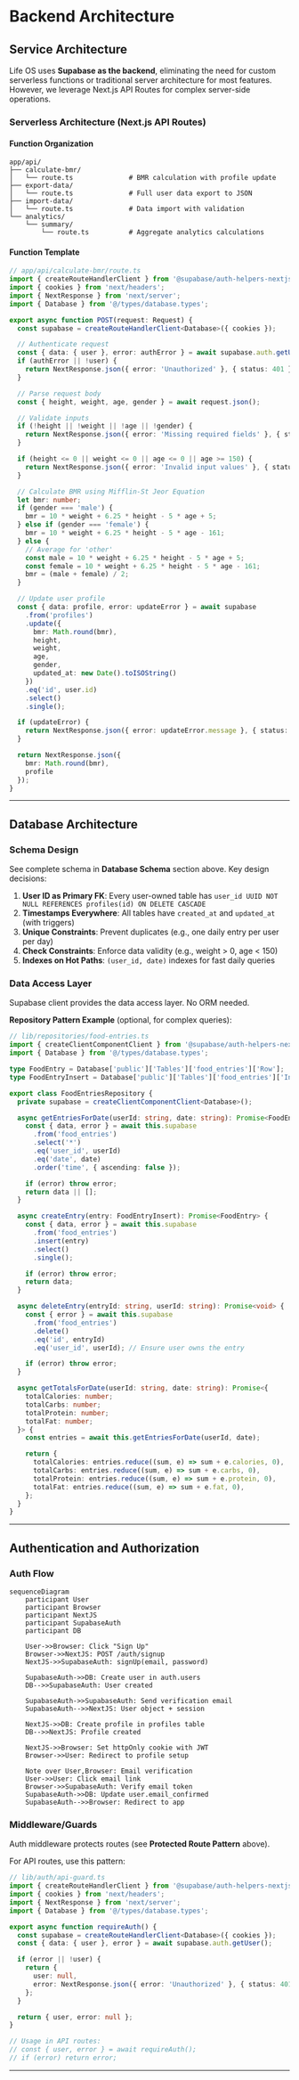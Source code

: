 # Backend Architecture

## Service Architecture

Life OS uses **Supabase as the backend**, eliminating the need for custom serverless functions or traditional server architecture for most features. However, we leverage Next.js API Routes for complex server-side operations.

### Serverless Architecture (Next.js API Routes)

#### Function Organization

```
app/api/
├── calculate-bmr/
│   └── route.ts              # BMR calculation with profile update
├── export-data/
│   └── route.ts              # Full user data export to JSON
├── import-data/
│   └── route.ts              # Data import with validation
└── analytics/
    └── summary/
        └── route.ts          # Aggregate analytics calculations
```

#### Function Template

```typescript
// app/api/calculate-bmr/route.ts
import { createRouteHandlerClient } from '@supabase/auth-helpers-nextjs';
import { cookies } from 'next/headers';
import { NextResponse } from 'next/server';
import { Database } from '@/types/database.types';

export async function POST(request: Request) {
  const supabase = createRouteHandlerClient<Database>({ cookies });

  // Authenticate request
  const { data: { user }, error: authError } = await supabase.auth.getUser();
  if (authError || !user) {
    return NextResponse.json({ error: 'Unauthorized' }, { status: 401 });
  }

  // Parse request body
  const { height, weight, age, gender } = await request.json();

  // Validate inputs
  if (!height || !weight || !age || !gender) {
    return NextResponse.json({ error: 'Missing required fields' }, { status: 400 });
  }

  if (height <= 0 || weight <= 0 || age <= 0 || age >= 150) {
    return NextResponse.json({ error: 'Invalid input values' }, { status: 400 });
  }

  // Calculate BMR using Mifflin-St Jeor Equation
  let bmr: number;
  if (gender === 'male') {
    bmr = 10 * weight + 6.25 * height - 5 * age + 5;
  } else if (gender === 'female') {
    bmr = 10 * weight + 6.25 * height - 5 * age - 161;
  } else {
    // Average for 'other'
    const male = 10 * weight + 6.25 * height - 5 * age + 5;
    const female = 10 * weight + 6.25 * height - 5 * age - 161;
    bmr = (male + female) / 2;
  }

  // Update user profile
  const { data: profile, error: updateError } = await supabase
    .from('profiles')
    .update({
      bmr: Math.round(bmr),
      height,
      weight,
      age,
      gender,
      updated_at: new Date().toISOString()
    })
    .eq('id', user.id)
    .select()
    .single();

  if (updateError) {
    return NextResponse.json({ error: updateError.message }, { status: 500 });
  }

  return NextResponse.json({
    bmr: Math.round(bmr),
    profile
  });
}
```

---

## Database Architecture

### Schema Design

See complete schema in **Database Schema** section above. Key design decisions:

1. **User ID as Primary FK**: Every user-owned table has `user_id UUID NOT NULL REFERENCES profiles(id) ON DELETE CASCADE`
2. **Timestamps Everywhere**: All tables have `created_at` and `updated_at` (with triggers)
3. **Unique Constraints**: Prevent duplicates (e.g., one daily entry per user per day)
4. **Check Constraints**: Enforce data validity (e.g., weight > 0, age < 150)
5. **Indexes on Hot Paths**: `(user_id, date)` indexes for fast daily queries

### Data Access Layer

Supabase client provides the data access layer. No ORM needed.

**Repository Pattern Example** (optional, for complex queries):

```typescript
// lib/repositories/food-entries.ts
import { createClientComponentClient } from '@supabase/auth-helpers-nextjs';
import { Database } from '@/types/database.types';

type FoodEntry = Database['public']['Tables']['food_entries']['Row'];
type FoodEntryInsert = Database['public']['Tables']['food_entries']['Insert'];

export class FoodEntriesRepository {
  private supabase = createClientComponentClient<Database>();

  async getEntriesForDate(userId: string, date: string): Promise<FoodEntry[]> {
    const { data, error } = await this.supabase
      .from('food_entries')
      .select('*')
      .eq('user_id', userId)
      .eq('date', date)
      .order('time', { ascending: false });

    if (error) throw error;
    return data || [];
  }

  async createEntry(entry: FoodEntryInsert): Promise<FoodEntry> {
    const { data, error } = await this.supabase
      .from('food_entries')
      .insert(entry)
      .select()
      .single();

    if (error) throw error;
    return data;
  }

  async deleteEntry(entryId: string, userId: string): Promise<void> {
    const { error } = await this.supabase
      .from('food_entries')
      .delete()
      .eq('id', entryId)
      .eq('user_id', userId); // Ensure user owns the entry

    if (error) throw error;
  }

  async getTotalsForDate(userId: string, date: string): Promise<{
    totalCalories: number;
    totalCarbs: number;
    totalProtein: number;
    totalFat: number;
  }> {
    const entries = await this.getEntriesForDate(userId, date);

    return {
      totalCalories: entries.reduce((sum, e) => sum + e.calories, 0),
      totalCarbs: entries.reduce((sum, e) => sum + e.carbs, 0),
      totalProtein: entries.reduce((sum, e) => sum + e.protein, 0),
      totalFat: entries.reduce((sum, e) => sum + e.fat, 0),
    };
  }
}
```

---

## Authentication and Authorization

### Auth Flow

```mermaid
sequenceDiagram
    participant User
    participant Browser
    participant NextJS
    participant SupabaseAuth
    participant DB

    User->>Browser: Click "Sign Up"
    Browser->>NextJS: POST /auth/signup
    NextJS->>SupabaseAuth: signUp(email, password)

    SupabaseAuth->>DB: Create user in auth.users
    DB-->>SupabaseAuth: User created

    SupabaseAuth->>SupabaseAuth: Send verification email
    SupabaseAuth-->>NextJS: User object + session

    NextJS->>DB: Create profile in profiles table
    DB-->>NextJS: Profile created

    NextJS->>Browser: Set httpOnly cookie with JWT
    Browser->>User: Redirect to profile setup

    Note over User,Browser: Email verification
    User->>User: Click email link
    Browser->>SupabaseAuth: Verify email token
    SupabaseAuth->>DB: Update user.email_confirmed
    SupabaseAuth-->>Browser: Redirect to app
```

### Middleware/Guards

Auth middleware protects routes (see **Protected Route Pattern** above).

For API routes, use this pattern:

```typescript
// lib/auth/api-guard.ts
import { createRouteHandlerClient } from '@supabase/auth-helpers-nextjs';
import { cookies } from 'next/headers';
import { NextResponse } from 'next/server';
import { Database } from '@/types/database.types';

export async function requireAuth() {
  const supabase = createRouteHandlerClient<Database>({ cookies });
  const { data: { user }, error } = await supabase.auth.getUser();

  if (error || !user) {
    return {
      user: null,
      error: NextResponse.json({ error: 'Unauthorized' }, { status: 401 })
    };
  }

  return { user, error: null };
}

// Usage in API routes:
// const { user, error } = await requireAuth();
// if (error) return error;
```

---

